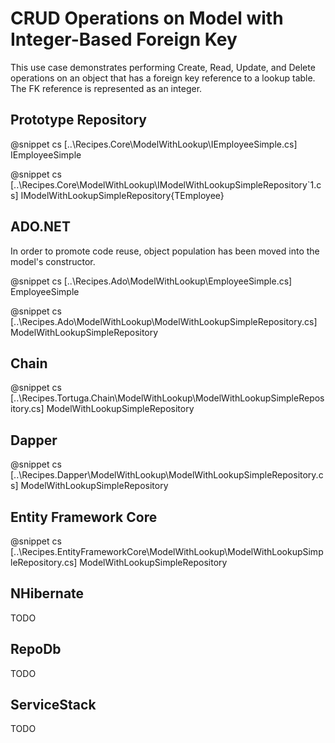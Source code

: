 ﻿# CRUD Operations on Model with Integer-Based Foreign Key

This use case demonstrates performing Create, Read, Update, and Delete operations on an object that has a foreign key reference to a lookup table. The FK reference is represented as an integer.

## Prototype Repository

@snippet cs [..\Recipes.Core\ModelWithLookup\IEmployeeSimple.cs] IEmployeeSimple

@snippet cs [..\Recipes.Core\ModelWithLookup\IModelWithLookupSimpleRepository`1.cs] IModelWithLookupSimpleRepository{TEmployee}

## ADO.NET

In order to promote code reuse, object population has been moved into the model's constructor.

@snippet cs [..\Recipes.Ado\ModelWithLookup\EmployeeSimple.cs] EmployeeSimple

@snippet cs [..\Recipes.Ado\ModelWithLookup\ModelWithLookupSimpleRepository.cs] ModelWithLookupSimpleRepository

## Chain

@snippet cs [..\Recipes.Tortuga.Chain\ModelWithLookup\ModelWithLookupSimpleRepository.cs] ModelWithLookupSimpleRepository

## Dapper

@snippet cs [..\Recipes.Dapper\ModelWithLookup\ModelWithLookupSimpleRepository.cs] ModelWithLookupSimpleRepository

## Entity Framework Core

@snippet cs [..\Recipes.EntityFrameworkCore\ModelWithLookup\ModelWithLookupSimpleRepository.cs] ModelWithLookupSimpleRepository

## NHibernate

TODO

## RepoDb

TODO

## ServiceStack

TODO

